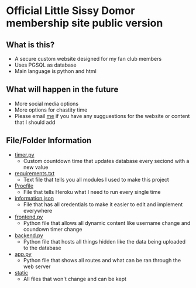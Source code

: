 # **Official Little Sissy Domor membership site public version**

## **What is this?**
- A secure custom website designed for my fan club members 
- Uses PGSQL as database 
- Main language is python and html 

## **What will happen in the future**
- More social media options
- More options for chastity time 
- Please email [me](mailto:domor8123@gmail.com) if you have any sugguestions for the website or content that I should add 

## **File/Folder Information**
- [timer.py](timer.py)
    - Custom countdown time that updates database every seciond with a new value
- [requirements.txt](requirements.txt)
    - Text file that tells you all modules I used to make this project
- [Procfile](Procfile)
    - File that tells Heroku what I need to run every single time
- [information.json](information.json)
    - File that has all credentials to make it easier to edit and implement everywhere
- [frontend.py](frontend.py)
    - Python file that allows all dynamic content like username change and coundown timer change
- [backend.py](backend.py)
    - Python file that hosts all things hidden like the data being uploaded to the database 
- [app.py](app.py)
    - Python file that shows all routes and what can be ran through the web server
- [static](/static)
    - All files that won't change and can be kept 